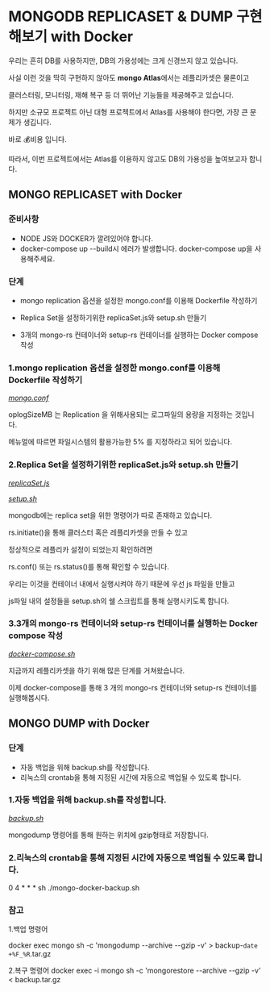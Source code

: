# MONGODB REPLICASET & DUMP 구현해보기 with Docker
우리는 흔히 DB를 사용하지만, DB의 가용성에는 크게 신경쓰지 않고 있습니다.

사실 이런 것을 딱히 구현하지 않아도 **mongo Atlas**에서는 레플리카셋은 물론이고

클러스터링, 모니터링, 재해 복구 등 더 뛰어난 기능들을 제공해주고 있습니다.

하지만 소규모 프로젝트 아닌 대형 프로젝트에서 Atlas를 사용해야 한다면, 가장 큰 문제가 생깁니다.

바로 :moneybag:비용 입니다.

따라서, 이번 프로젝트에서는 Atlas를 이용하지 않고도 DB의 가용성을 높여보고자 합니다.

## MONGO REPLICASET with Docker

### 준비사항
- NODE JS와 DOCKER가 깔려있어야 합니다.
- docker-compose up --build시 에러가 발생합니다. docker-compose up을 사용해주세요.

### 단계
- mongo replication 옵션을 설정한 mongo.conf를 이용해 Dockerfile 작성하기

- Replica Set을 설정하기위한 replicaSet.js와 setup.sh 만들기

- 3개의 mongo-rs 컨테이너와 setup-rs 컨테이너를 실행하는 Docker compose 작성

### 1.mongo replication 옵션을 설정한 mongo.conf를 이용해 Dockerfile 작성하기

*[mongo.conf](./mongo-rs0-1/mongo.conf)*

oplogSizeMB 는 Replication 을 위해사용되는 로그파일의 용량을 지정하는 것입니다.

메뉴얼에 따르면 파일시스템의 활용가능한 5% 를 지정하라고 되어 있습니다.


### 2.Replica Set을 설정하기위한 replicaSet.js와 setup.sh 만들기
*[replicaSet.js](./setup/replicaSet.js)*

*[setup.sh](./setup/setup.sh)*

mongodb에는 replica set을 위한 명령어가 따로 존재하고 있습니다.

rs.initiate()을 통해 클러스터 혹은 레플리카셋을 만들 수 있고

정상적으로 레플리카 설정이 되었는지 확인하려면

rs.conf() 또는 rs.status()를 통해 확인할 수 있습니다.

우리는 이것을 컨테이너 내에서 실행시켜야 하기 때문에 우선 js 파일을 만들고

js파일 내의 설정들을 setup.sh의 쉘 스크립트를 통해 실행시키도록 합니다.

### 3.3개의 mongo-rs 컨테이너와 setup-rs 컨테이너를 실행하는 Docker compose 작성
*[docker-compose.sh](../docker-compose.yaml)*

지금까지 레플리카셋을 하기 위해 많은 단계를 거쳐왔습니다.

이제 docker-compose를 통해 3 개의 mongo-rs 컨테이너와 setup-rs 컨테이너를 실행해봅시다.

## MONGO DUMP with Docker

### 단계
- 자동 백업을 위해 backup.sh를 작성합니다.
- 리눅스의 crontab을 통해 지정된 시간에 자동으로 백업될 수 있도록 합니다.

### 1.자동 백업을 위해 backup.sh를 작성합니다.
*[backup.sh](./setup/backup.sh)*

mongodump 명령어를 통해 원하는 위치에 gzip형태로 저장합니다.

### 2.리눅스의 crontab을 통해 지정된 시간에 자동으로 백업될 수 있도록 합니다.

0 4 * * * sh ./mongo-docker-backup.sh

### 참고
1.백업 명령어

docker exec mongo sh -c 'mongodump --archive --gzip -v' > backup-`date +%F_%R`.tar.gz

2.복구 명령어
docker exec -i mongo sh -c 'mongorestore --archive --gzip -v' < backup.tar.gz
